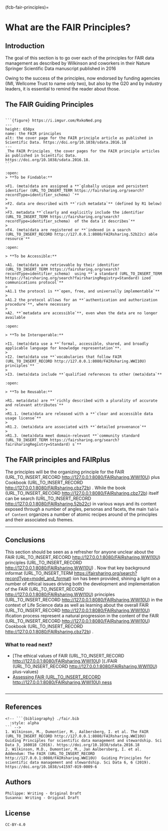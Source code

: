 (fcb-fair-principles)=
# What are the FAIR Principles?



<!-- ````{panels_fairplus}
:identifier (URL_TO_INSERT_TERM https://fairsharing.org/search?recordType=identifier_schema) _text: RX.X
:identifier (URL_TO_INSERT_TERM https://fairsharing.org/search?recordType=identifier_schema) _link: 'https://example.com'
:difficulty_level: 1
:recipe_type: background_informat (URL_TO_INSERT_TERM https://fairsharing.org/search?recordType=model_and_format) ion
:reading_time_minutes: 15
:intended_audience: principal_investigator, data_manager, data_scientist, funder (URL_TO_INSERT_TERM https://fairsharing.org/search?recordType=funder) 
:maturity_level: 2 
:maturity_indicator: 1, 2
:has_executable_code: nope
:recipe_name: Introducing the FAIR (URL_TO_INSERT_RECORD http://127.0.0.1:8080/FAIRsharing.WWI10U)  Principles (URL_TO_INSERT_RECORD http://127.0.0.1:8080/FAIRsharing.WWI10U) 
```` -->

## Introduction

The goal of this section is to go over each of the principles for FAIR data management as described by Wilkinson and coworkers in their Nature Springer Scientific Data manuscript published in 2016
<!-- {cite}`Wilkinson2016FAIR,Wilkinson2019Evaluation`. -->
Owing to the success of the principles, now endorsed by funding agencies (IMI, Wellcome Trust to name only two), but also by the G20 and by industry leaders, it is essential to remind the reader about those.



## The FAIR Guiding Principles



````{dropdown} **The FAIR principles manuscript**

```{figure} https://i.imgur.com/RxkoNed.png
---
height: 650px
name: the FAIR principles
alt: the cover page for the FAIR principle article as published in Scientific Data. https://doi.org/10.1038/sdata.2016.18
---
_The FAIR Principles_ the cover pages for the FAIR principle articles as published in Scientific Data. https://doi.org/10.1038/sdata.2016.18.
```

````


<!-- <div>
	<img src="https://i.imgur.com/RxkoNed.png" width="550" style="border:1px solid black;align:center"/>
</div>

doi: 10.1038/sdata.2016.18
 -->

````{dropdown} **Findability**
:open:
> **To be Findable:**

>F1. (meta)data are assigned a **`globally unique and persistent identifier (URL_TO_INSERT_TERM https://fairsharing.org/search?recordType=identifier_schema) `**
>
>F2. data are described with **`rich metadata`** (defined by R1 below)
>
>F3. metadata **`clearly and explicitly include the identifier (URL_TO_INSERT_TERM https://fairsharing.org/search?recordType=identifier_schema)  of the data it describes`**
>
>F4. (meta)data are registered or **`indexed in a search (URL_TO_INSERT_RECORD http://127.0.0.1:8080/FAIRsharing.52b22c) able resource`**
````

````{dropdown} **Accessibility**
:open:

> **To be Accessible:**

>A1. (meta)data are retrievable by their identifier (URL_TO_INSERT_TERM https://fairsharing.org/search?recordType=identifier_schema)  using **`a standard (URL_TO_INSERT_TERM https://fairsharing.org/search?fairsharingRegistry=Standard) ized communications protocol`**
>
>A1.1 the protocol is **`open, free, and universally implementable`**
>
>A1.2 the protocol allows for an **`authentication and authorization procedure`**, where necessary
>
>A2. **`metadata are accessible`**, even when the data are no longer available

````

````{dropdown} **Interoperability**
:open:

> **To be Interoperable:**

>I1. (meta)data use a **`formal, accessible, shared, and broadly applicable language for knowledge representation`**.
>
>I2. (meta)data use **`vocabularies that follow FAIR (URL_TO_INSERT_RECORD http://127.0.0.1:8080/FAIRsharing.WWI10U)  principles`**
>
>I3. (meta)data include **`qualified references to other (meta)data`**
````

````{dropdown} **Reusability**
:open:

> **To be Reusable:**

>R1. meta(data) are **`richly described with a plurality of accurate and relevant attributes`**
>
>R1.1. (meta)data are released with a **`clear and accessible data usage license`**
>
>R1.2. (meta)data are associated with **`detailed provenance`**
>
>R1.3. (meta)data meet domain-relevant **`community standard (URL_TO_INSERT_TERM https://fairsharing.org/search?fairsharingRegistry=Standard) s`**

````



<!-- ````{panels}
:container: container-lg pb-3
:column: col-lg-12 p-2
:card: rounded


```{tabbed} F. 

> To be Findable:

>F1. (meta)data are assigned a **globally unique and persistent identifier (URL_TO_INSERT_TERM https://fairsharing.org/search?recordType=identifier_schema) **
>
>F2. data are described with **rich metadata** (defined by R1 below)
>
>F3. metadata clearly and explicitly include the identifier (URL_TO_INSERT_TERM https://fairsharing.org/search?recordType=identifier_schema)  of the data it describes
>
>F4. (meta)data are registered or **indexed in a search (URL_TO_INSERT_RECORD http://127.0.0.1:8080/FAIRsharing.52b22c) able resource**
```

```{tabbed} A.
> To be Accessible:

>A1. (meta)data are retrievable by their identifier (URL_TO_INSERT_TERM https://fairsharing.org/search?recordType=identifier_schema)  using **a standard (URL_TO_INSERT_TERM https://fairsharing.org/search?fairsharingRegistry=Standard) ized communications protocol**
>
>A1.1 the protocol is **open, free, and universally implementable**
>
>A1.2 the protocol allows for an authentication and authorization procedure, where necessary
>
>A2. **metadata are accessible**, even when the data are no longer available
```

```{tabbed} I. 
> To be Interoperable:

>I1. (meta)data use a **formal, accessible, shared, and broadly applicable language for knowledge representation**.
>
>I2. (meta)data use **vocabularies that follow FAIR (URL_TO_INSERT_RECORD http://127.0.0.1:8080/FAIRsharing.WWI10U)  principles**
>
>I3. (meta)data include **qualified references** to other (meta)data
```

```{tabbed} R.
> To be Reusable:

>R1. meta(data) are richly described with a **plurality of accurate and relevant attributes**
>
>R1.1. (meta)data are released with a **clear and accessible data usage license**
>
>R1.2. (meta)data are associated with **detailed provenance**
>
>R1.3. (meta)data meet domain-relevant **community standard (URL_TO_INSERT_TERM https://fairsharing.org/search?fairsharingRegistry=Standard) s**
```
```` -->




## The FAIR principles and FAIRplus

The principles will be the organizing principle for the FAIR (URL_TO_INSERT_RECORD http://127.0.0.1:8080/FAIRsharing.WWI10U) plus Cookbook (URL_TO_INSERT_RECORD http://127.0.0.1:8080/FAIRsharing.cbz72b) . While the book (URL_TO_INSERT_RECORD http://127.0.0.1:8080/FAIRsharing.cbz72b)  itself can be search (URL_TO_INSERT_RECORD http://127.0.0.1:8080/FAIRsharing.52b22c)  in
various ways and its content exposed through a number of angles, personas and facets, 
the main `Table of Content` organizes a number of atomic recipes around of the principles and their associated sub themes. 




---
 
## Conclusions

This section should be seen as a refresher for anyone unclear about the FAIR (URL_TO_INSERT_RECORD http://127.0.0.1:8080/FAIRsharing.WWI10U)  principles (URL_TO_INSERT_RECORD http://127.0.0.1:8080/FAIRsharing.WWI10U) . 
Now that key background informat (URL_TO_INSERT_TERM https://fairsharing.org/search?recordType=model_and_format) ion has been provided, shining a light on a number of ethical issues driving 
both the development and implementation of the FAIR (URL_TO_INSERT_RECORD http://127.0.0.1:8080/FAIRsharing.WWI10U)  principles (URL_TO_INSERT_RECORD http://127.0.0.1:8080/FAIRsharing.WWI10U)  in the context of Life Science data
as well as learning about the overall FAIR (URL_TO_INSERT_RECORD http://127.0.0.1:8080/FAIRsharing.WWI10U) ification process represent a natural progression 
in the content of the FAIR (URL_TO_INSERT_RECORD http://127.0.0.1:8080/FAIRsharing.WWI10U)  Cookbook (URL_TO_INSERT_RECORD http://127.0.0.1:8080/FAIRsharing.cbz72b) .

### What to read next?
* [The ethical values of FAIR (URL_TO_INSERT_RECORD http://127.0.0.1:8080/FAIRsharing.WWI10U) ](./FAIR (URL_TO_INSERT_RECORD http://127.0.0.1:8080/FAIRsharing.WWI10U) plus-values)
* [Assessing FAIR (URL_TO_INSERT_RECORD http://127.0.0.1:8080/FAIRsharing.WWI10U) ness](../assessing-fairness)

````{rdmkit_panel}
````

---

## References

````{dropdown} **Reference**
<!-- ```{bibliography} ./fair.bib
  :style: alpha
``` -->
1. Wilkinson, M., Dumontier, M., Aalbersberg, I. et al. The FAIR (URL_TO_INSERT_RECORD http://127.0.0.1:8080/FAIRsharing.WWI10U)  Guiding Principles for scientific data management and stewardship. Sci Data 3, 160018 (2016). https://doi.org/10.1038/sdata.2016.18
2. Wilkinson, M.D., Dumontier, M., Jan Aalbersberg, I. et al. Addendum: The FAIR (URL_TO_INSERT_RECORD http://127.0.0.1:8080/FAIRsharing.WWI10U)  Guiding Principles for scientific data management and stewardship. Sci Data 6, 6 (2019). https://doi.org/10.1038/s41597-019-0009-6 

````


## Authors

````{authors_fairplus}
Philippe: Writing - Original Draft
Susanna: Writing - Original Draft
````



## License

````{license_fairplus}
CC-BY-4.0
````


